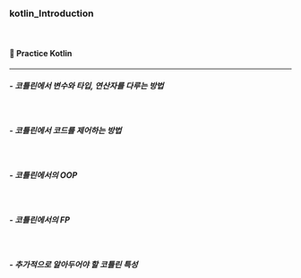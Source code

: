 ### kotlin_Introduction
<br/>

#### 🍒 Practice Kotlin

---

##### - 코틀린에서 변수와 타입, 연산자를 다루는 방법
<br/>

##### - 코틀린에서 코드를 제어하는 방법
<br/>

##### - 코틀린에서의 OOP
<br/>

##### - 코틀린에서의 FP
<br/>

##### - 추가적으로 알아두어야 할 코틀린 특성
<br/>
